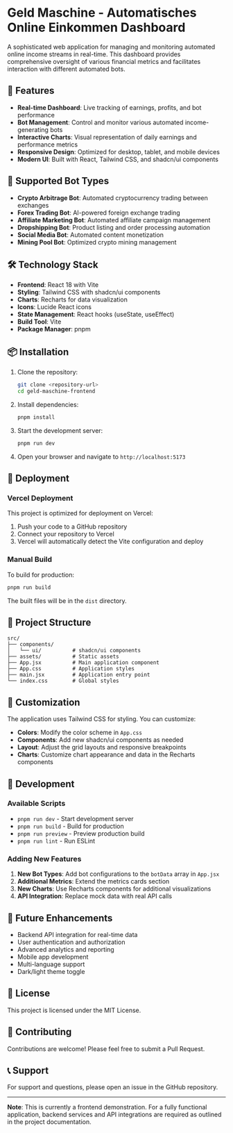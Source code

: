# Geld Maschine - Automatisches Online Einkommen Dashboard

A sophisticated web application for managing and monitoring automated online income streams in real-time. This dashboard provides comprehensive oversight of various financial metrics and facilitates interaction with different automated bots.

## 🚀 Features

- **Real-time Dashboard**: Live tracking of earnings, profits, and bot performance
- **Bot Management**: Control and monitor various automated income-generating bots
- **Interactive Charts**: Visual representation of daily earnings and performance metrics
- **Responsive Design**: Optimized for desktop, tablet, and mobile devices
- **Modern UI**: Built with React, Tailwind CSS, and shadcn/ui components

## 🤖 Supported Bot Types

- **Crypto Arbitrage Bot**: Automated cryptocurrency trading between exchanges
- **Forex Trading Bot**: AI-powered foreign exchange trading
- **Affiliate Marketing Bot**: Automated affiliate campaign management
- **Dropshipping Bot**: Product listing and order processing automation
- **Social Media Bot**: Automated content monetization
- **Mining Pool Bot**: Optimized crypto mining management

## 🛠️ Technology Stack

- **Frontend**: React 18 with Vite
- **Styling**: Tailwind CSS with shadcn/ui components
- **Charts**: Recharts for data visualization
- **Icons**: Lucide React icons
- **State Management**: React hooks (useState, useEffect)
- **Build Tool**: Vite
- **Package Manager**: pnpm

## 📦 Installation

1. Clone the repository:
   ```bash
   git clone <repository-url>
   cd geld-maschine-frontend
   ```

2. Install dependencies:
   ```bash
   pnpm install
   ```

3. Start the development server:
   ```bash
   pnpm run dev
   ```

4. Open your browser and navigate to `http://localhost:5173`

## 🚀 Deployment

### Vercel Deployment

This project is optimized for deployment on Vercel:

1. Push your code to a GitHub repository
2. Connect your repository to Vercel
3. Vercel will automatically detect the Vite configuration and deploy

### Manual Build

To build for production:

```bash
pnpm run build
```

The built files will be in the `dist` directory.

## 📁 Project Structure

```
src/
├── components/
│   └── ui/          # shadcn/ui components
├── assets/          # Static assets
├── App.jsx          # Main application component
├── App.css          # Application styles
├── main.jsx         # Application entry point
└── index.css        # Global styles
```

## 🎨 Customization

The application uses Tailwind CSS for styling. You can customize:

- **Colors**: Modify the color scheme in `App.css`
- **Components**: Add new shadcn/ui components as needed
- **Layout**: Adjust the grid layouts and responsive breakpoints
- **Charts**: Customize chart appearance and data in the Recharts components

## 🔧 Development

### Available Scripts

- `pnpm run dev` - Start development server
- `pnpm run build` - Build for production
- `pnpm run preview` - Preview production build
- `pnpm run lint` - Run ESLint

### Adding New Features

1. **New Bot Types**: Add bot configurations to the `botData` array in `App.jsx`
2. **Additional Metrics**: Extend the metrics cards section
3. **New Charts**: Use Recharts components for additional visualizations
4. **API Integration**: Replace mock data with real API calls

## 🌟 Future Enhancements

- Backend API integration for real-time data
- User authentication and authorization
- Advanced analytics and reporting
- Mobile app development
- Multi-language support
- Dark/light theme toggle

## 📄 License

This project is licensed under the MIT License.

## 🤝 Contributing

Contributions are welcome! Please feel free to submit a Pull Request.

## 📞 Support

For support and questions, please open an issue in the GitHub repository.

---

**Note**: This is currently a frontend demonstration. For a fully functional application, backend services and API integrations are required as outlined in the project documentation.
